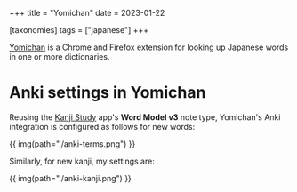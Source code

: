 +++
title = "Yomichan"
date = 2023-01-22

[taxonomies]
tags = ["japanese"]
+++

[Yomichan](https://foosoft.net/projects/yomichan/) is a Chrome and Firefox extension for looking up Japanese words in one or more dictionaries.

# Anki settings in Yomichan

Reusing the [Kanji Study](@/blog/kanji-study/index.md) app's **Word Model v3** note type, Yomichan's Anki integration is configured as follows for new words:

{{ img(path="./anki-terms.png") }}

Similarly, for new kanji, my settings are:

{{ img(path="./anki-kanji.png") }}
